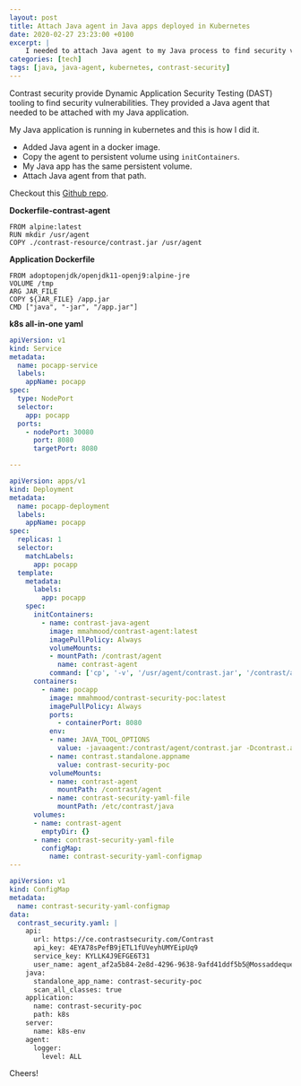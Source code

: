```yaml
---
layout: post
title: Attach Java agent in Java apps deployed in Kubernetes
date: 2020-02-27 23:23:00 +0100
excerpt: |
    I needed to attach Java agent to my Java process to find security vulnerabilities. App is running in k8s and this is how I did it.
categories: [tech]
tags: [java, java-agent, kubernetes, contrast-security]
---
```


Contrast security provide Dynamic Application Security Testing (DAST) tooling to find security vulnerabilities. They provided a Java agent that needed to be attached with my Java application.

My Java application is running in kubernetes and this is how I did it.
- Added Java agent in a docker image.
- Copy the agent to persistent volume using `initContainers`.
- My Java app has the same persistent volume.
- Attach Java agent from that path.


Checkout this [Github repo](https://github.com/mmahmoodictbd/contrast-security-poc).

**Dockerfile-contrast-agent**
```
FROM alpine:latest
RUN mkdir /usr/agent
COPY ./contrast-resource/contrast.jar /usr/agent
```

**Application Dockerfile**
```
FROM adoptopenjdk/openjdk11-openj9:alpine-jre
VOLUME /tmp
ARG JAR_FILE
COPY ${JAR_FILE} /app.jar
CMD ["java", "-jar", "/app.jar"]
```

**k8s all-in-one yaml**
```yaml
apiVersion: v1
kind: Service
metadata:
  name: pocapp-service
  labels:
    appName: pocapp
spec:
  type: NodePort
  selector:
    app: pocapp
  ports:
    - nodePort: 30080
      port: 8080
      targetPort: 8080

---

apiVersion: apps/v1
kind: Deployment
metadata:
  name: pocapp-deployment
  labels:
    appName: pocapp
spec:
  replicas: 1
  selector:
    matchLabels:
      app: pocapp
  template:
    metadata:
      labels:
        app: pocapp
    spec:
      initContainers:
        - name: contrast-java-agent
          image: mmahmood/contrast-agent:latest
          imagePullPolicy: Always
          volumeMounts:
          - mountPath: /contrast/agent
            name: contrast-agent
          command: ['cp', '-v', '/usr/agent/contrast.jar', '/contrast/agent']
      containers:
        - name: pocapp
          image: mmahmood/contrast-security-poc:latest
          imagePullPolicy: Always
          ports:
            - containerPort: 8080
          env:
          - name: JAVA_TOOL_OPTIONS
            value: -javaagent:/contrast/agent/contrast.jar -Dcontrast.application.name=contrast-security-poc -Dcontrast.rootapp=contrast-security-poc
          - name: contrast.standalone.appname
            value: contrast-security-poc
          volumeMounts:
          - name: contrast-agent
            mountPath: /contrast/agent
          - name: contrast-security-yaml-file
            mountPath: /etc/contrast/java
      volumes:
      - name: contrast-agent
        emptyDir: {}
      - name: contrast-security-yaml-file
        configMap:
          name: contrast-security-yaml-configmap
---

apiVersion: v1
kind: ConfigMap
metadata:
  name: contrast-security-yaml-configmap
data:
  contrast_security.yaml: |
    api:
      url: https://ce.contrastsecurity.com/Contrast
      api_key: 4EYA78sPefB9jETL1fUVeyhUMYEipUq9
      service_key: KYLLK4J9EFGE6T31
      user_name: agent_af2a5b84-2e8d-4296-9638-9afd41ddf5b5@MossaddequesOrg
    java:
      standalone_app_name: contrast-security-poc
      scan_all_classes: true
    application:
      name: contrast-security-poc
      path: k8s
    server:
      name: k8s-env
    agent:
      logger:
        level: ALL
```

Cheers!